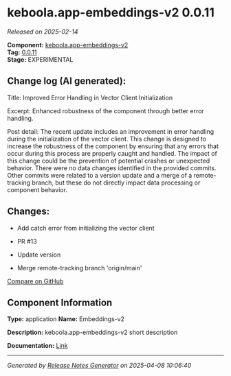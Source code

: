 #  keboola.app-embeddings-v2 0.0.11

_Released on 2025-02-14_

**Component:** [keboola.app-embeddings-v2](https://github.com/keboola/component-embeddings-v2)  
**Tag:** [0.0.11](https://github.com/keboola/component-embeddings-v2/releases/tag/0.0.11)  
**Stage:** EXPERIMENTAL


## Change log (AI generated):
Title: Improved Error Handling in Vector Client Initialization

Excerpt: Enhanced robustness of the component through better error handling.

Post detail: The recent update includes an improvement in error handling during the initialization of the vector client. This change is designed to increase the robustness of the component by ensuring that any errors that occur during this process are properly caught and handled. The impact of this change could be the prevention of potential crashes or unexpected behavior. There were no data changes identified in the provided commits. Other commits were related to a version update and a merge of a remote-tracking branch, but these do not directly impact data processing or component behavior.



## Changes:



- Add catch error from initializing the vector client 




- PR #13 




- Update version 




- Merge remote-tracking branch 'origin/main' 



[Compare on GitHub](https://github.com/keboola/component-embeddings-v2/compare/0.0.10...0.0.11)



## Component Information
**Type:** application
**Name:** Embeddings-v2

**Description:** keboola.app-embeddings-v2 short description


**Documentation:** [Link](https://github.com/keboola/component-embeddings-v2/blob/master/README.md)



---
_Generated by [Release Notes Generator](https://github.com/keboola/release-notes-generator)
on 2025-04-08 10:06:40_